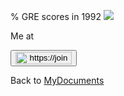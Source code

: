 % 
GRE scores in 1992
![](p4290198.jpg)



Me at
    <form action='https://mastodon.sdf.org/@drbean'>
    <button type='submit' class='btn'>
    <img src='./mastodon.svg'
        alt='https://joinmastodon.org/logos/wordmark-black-text.svg'
        style='width:90px;height:20px'/>
    </button></form>
    
Back to [MyDocuments](MyDocuments.html)
